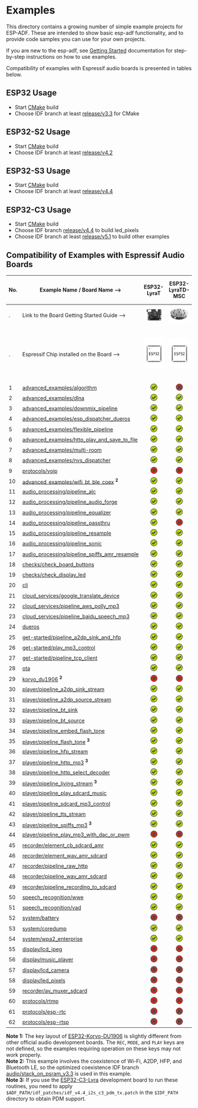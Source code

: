 # Examples

This directory contains a growing number of simple example projects for ESP-ADF. These are intended to show basic esp-adf functionality, and to provide code samples you can use for your own projects.

If you are new to the esp-adf, see [Getting Started](https://docs.espressif.com/projects/esp-adf/en/latest/get-started/index.html) documentation for step-by-step instructions on how to use examples.

Compatibility of examples with Espressif audio boards is presented in tables below.

[comment]: <> (Markdown table editing tool)
[comment]: <> (https://www.tablesgenerator.com/markdown_tables)

## ESP32 Usage

- Start [CMake](https://docs.espressif.com/projects/esp-idf/en/latest/esp32/api-guides/build-system.html) build
- Choose IDF branch at least [release/v3.3](https://github.com/espressif/esp-idf/tree/release/v3.3) for CMake

## ESP32-S2 Usage

- Start [CMake](https://docs.espressif.com/projects/esp-idf/en/latest/esp32s2/api-guides/build-system.html) build
- Choose IDF branch at least [release/v4.2](https://github.com/espressif/esp-idf/tree/release/v4.2)

## ESP32-S3 Usage

- Start [CMake](https://docs.espressif.com/projects/esp-idf/en/latest/esp32s3/api-guides/build-system.html) build
- Choose IDF branch at least [release/v4.4](https://github.com/espressif/esp-idf/tree/release/v4.4)

## ESP32-C3 Usage

- Start [CMake](https://docs.espressif.com/projects/esp-idf/zh_CN/latest/esp32c3/api-guides/build-system.html) build
- Choose IDF branch [release/v4.4](https://github.com/espressif/esp-idf/tree/release/v4.4) to build led_pixels
- Choose IDF branch at least [release/v5.1](https://github.com/espressif/esp-idf/tree/release/v5.1) to build other examples

## Compatibility of Examples with Espressif Audio Boards

| No. | Example Name / Board Name -->                                                                  |                                                                                  ESP32-LyraT                                                                                 |                                                                                    ESP32-LyraTD-MSC                                                                                    |                                                                                    ESP32-LyraT-Mini                                                                                    |                          ESP32-Korvo-DU1906      <sup> **1** </sup>     |                        ESP32-S2-Kaluga-1 Kit                           |                        ESP32-S3-Korvo-2                           |                             ESP32-C3-Lyra                              |
|-----|------------------------------------------------------------------------------------------------|:----------------------------------------------------------------------------------------------------------------------------------------------------------------------------:|:--------------------------------------------------------------------------------------------------------------------------------------------------------------------------------------:|:--------------------------------------------------------------------------------------------------------------------------------------------------------------------------------------:|:---------------------------------------------------------------:|:----------------------------------------------------------------------:|:----------------------------------------------------------------------:|:----------------------------------------------------------------------:|
| .   | Link to the Board Getting Started Guide  -->                                                   | [![alt text](../docs/_static/esp32-lyrat-v4.3-side-small.jpg "ESP32-LyraT")](https://docs.espressif.com/projects/esp-adf/en/latest/get-started/get-started-esp32-lyrat.html) | [![alt text](../docs/_static/esp32-lyratd-msc-v2.2-small.jpg "ESP32-LyraTD-MSC")](https://docs.espressif.com/projects/esp-adf/en/latest/get-started/get-started-esp32-lyratd-msc.html) | [![alt text](../docs/_static/esp32-lyrat-mini-v1.2-small.jpg "ESP32-LyraT-Mini")](https://docs.espressif.com/projects/esp-adf/en/latest/get-started/get-started-esp32-lyrat-mini.html) |  [![alt text](../docs/_static/esp32-korvo-du1906-v1.1-small.jpg "ESP32-Korvo-DU1906")](https://docs.espressif.com/projects/esp-adf/en/latest/get-started/get-started-esp32-korvo-du1906.html) | [![alt text](../docs/_static/esp32-s2-kaluga-1-kit-small.png "ESP32-S2-Kaluga-1 Kit")](https://docs.espressif.com/projects/esp-idf/en/latest/esp32s2/hw-reference/esp32s2/user-guide-esp32-s2-kaluga-1-kit.html) | [![alt text](../docs/_static/esp32-s3-korvo-2-v3.0-small.png "ESP32-S3-Korvo-2")](https://docs.espressif.com/projects/esp-adf/en/latest/get-started/user-guide-esp32-s3-korvo-2.html) |  [![alt text](../docs/_static/esp32-c3-lyra-v2.0-small.png "ESP32-C3-Lyra")](https://docs.espressif.com/projects/esp-adf/en/latest/get-started/user-guide-esp32-c3-lyra.html) |
| .   | Espressif Chip installed on the Board -->                                                      |                                                        <img src="../docs/_static/ESP32.svg" height="85" alt="ESP32">                                                         |                                                             <img src="../docs/_static/ESP32.svg" height="85" alt="ESP32">                                                              |                                                             <img src="../docs/_static/ESP32.svg" height="85" alt="ESP32">                                                              | <img src="../docs/_static/ESP32.svg" height="85" alt="ESP32">   | <img src="../docs/_static/ESP32-S2.svg" height="100" alt="ESP32-S2">   |<img src="../docs/_static/ESP32-S3.svg" height="100" alt="ESP32-S3">   | <img src="../docs/_static/ESP32-C3.svg" height="145" alt="ESP32-C3">
|  1  | [advanced_examples/algorithm](advanced_examples/algorithm)                                               |                                                            ![alt text](../docs/_static/yes-icon.png "Compatible")                                                            |                                                                 ![alt text](../docs/_static/no-icon.png "Incompatible")                        |                                                                 ![alt text](../docs/_static/yes-icon.png "Compatible")                                                                 |      ![alt text](../docs/_static/no-icon.png "Incompatible")    |         ![alt text](../docs/_static/no-icon.png "Incompatible")       | ![alt text](../docs/_static/yes-icon.png "Compatible")  | ![alt text](../docs/_static/no-icon.png "Incompatible")       |
|  2  | [advanced_examples/dlna](advanced_examples/dlna)                                               |                                                            ![alt text](../docs/_static/yes-icon.png "Compatible")                                                            |                                                                 ![alt text](../docs/_static/yes-icon.png "Compatible")                                                                 |                                                                 ![alt text](../docs/_static/yes-icon.png "Compatible")                                                                 |      ![alt text](../docs/_static/yes-icon.png "Compatible")     |         ![alt text](../docs/_static/yes-icon.png "Compatible")         | ![alt text](../docs/_static/yes-icon.png "Compatible")  | ![alt text](../docs/_static/no-icon.png "Incompatible")       |
|  3  | [advanced_examples/downmix_pipeline](advanced_examples/downmix_pipeline)                       |                                                            ![alt text](../docs/_static/yes-icon.png "Compatible")                                                            |                                                                 ![alt text](../docs/_static/yes-icon.png "Compatible")                                                                 |                                                                 ![alt text](../docs/_static/yes-icon.png "Compatible")                                                                 |      ![alt text](../docs/_static/yes-icon.png "Compatible")     |         ![alt text](../docs/_static/no-icon.png "Incompatible")     | ![alt text](../docs/_static/yes-icon.png "Compatible")  | ![alt text](../docs/_static/no-icon.png "Incompatible")       |
|  4  | [advanced_examples/esp_dispatcher_dueros](advanced_examples/esp_dispatcher_dueros)             |                                                            ![alt text](../docs/_static/yes-icon.png "Compatible")                                                            |                                                                 ![alt text](../docs/_static/yes-icon.png "Compatible")                                                                 |                                                                 ![alt text](../docs/_static/yes-icon.png "Compatible")                                                                 |      ![alt text](../docs/_static/yes-icon.png "Compatible")     |         ![alt text](../docs/_static/no-icon.png "Incompatible")         | ![alt text](../docs/_static/yes-icon.png "Compatible")  | ![alt text](../docs/_static/no-icon.png "Incompatible")       |
|  5  | [advanced_examples/flexible_pipeline](advanced_examples/flexible_pipeline)                     |                                                            ![alt text](../docs/_static/yes-icon.png "Compatible")                                                            |                                                                 ![alt text](../docs/_static/yes-icon.png "Compatible")                                                                 |                                                                 ![alt text](../docs/_static/yes-icon.png "Compatible")                                                                 |      ![alt text](../docs/_static/yes-icon.png "Compatible")     |         ![alt text](../docs/_static/no-icon.png "Incompatible")        | ![alt text](../docs/_static/yes-icon.png "Compatible")  | ![alt text](../docs/_static/no-icon.png "Incompatible")       |
|  6  | [advanced_examples/http_play_and_save_to_file](advanced_examples/http_play_and_save_to_file)   |                                                            ![alt text](../docs/_static/yes-icon.png "Compatible")                                                            |                                                                 ![alt text](../docs/_static/yes-icon.png "Compatible")                                                                 |                                                                 ![alt text](../docs/_static/yes-icon.png "Compatible")                                                                 |      ![alt text](../docs/_static/yes-icon.png "Compatible")     |         ![alt text](../docs/_static/no-icon.png "Incompatible")        | ![alt text](../docs/_static/yes-icon.png "Compatible")  | ![alt text](../docs/_static/no-icon.png "Incompatible")       |
|  7  | [advanced_examples/multi-room](advanced_examples/multi-room)                                |                                                            ![alt text](../docs/_static/yes-icon.png "Compatible")                                                            |                                                                 ![alt text](../docs/_static/yes-icon.png "Compatible")                                                                 |                                                                 ![alt text](../docs/_static/yes-icon.png "Compatible")                                                                 |      ![alt text](../docs/_static/yes-icon.png "Compatible")     |         ![alt text](../docs/_static/yes-icon.png "Compatible")         | ![alt text](../docs/_static/yes-icon.png "Compatible")  | ![alt text](../docs/_static/no-icon.png "Incompatible")       |
|  8  | [advanced_examples/nvs_dispatcher](advanced_examples/nvs_dispatcher)                                |                                                            ![alt text](../docs/_static/yes-icon.png "Compatible")                                                            |                                                                 ![alt text](../docs/_static/yes-icon.png "Compatible")                                                                 |                                                                 ![alt text](../docs/_static/yes-icon.png "Compatible")                                                                 |      ![alt text](../docs/_static/yes-icon.png "Compatible")     |         ![alt text](../docs/_static/yes-icon.png "Compatible")         | ![alt text](../docs/_static/yes-icon.png "Compatible")  | ![alt text](../docs/_static/no-icon.png "Incompatible")       |
|  9  | [protocols/voip](protocols/voip)																|                                                            ![alt text](../docs/_static/no-icon.png "Incompatible")                                                            |                                                                 ![alt text](../docs/_static/no-icon.png "Incompatible")                                                                |                                                                 ![alt text](../docs/_static/yes-icon.png "Compatible")                                                                 |      ![alt text](../docs/_static/no-icon.png "Incompatible")     |         ![alt text](../docs/_static/no-icon.png "Incompatible")         | ![alt text](../docs/_static/yes-icon.png "Compatible")  | ![alt text](../docs/_static/no-icon.png "Incompatible")       |
| 10  | [advanced_examples/wifi_bt_ble_coex](advanced_examples/wifi_bt_ble_coex)   <sup> **2** </sup>   |                                                            ![alt text](../docs/_static/yes-icon.png "Compatible")                                                            |                                                                 ![alt text](../docs/_static/yes-icon.png "Compatible")                                                                 |                                                                 ![alt text](../docs/_static/yes-icon.png "Compatible")                                                                 |      ![alt text](../docs/_static/yes-icon.png "Compatible")     |         ![alt text](../docs/_static/no-icon.png "Incompatible")        | ![alt text](../docs/_static/no-icon.png "Incompatible") | ![alt text](../docs/_static/no-icon.png "Incompatible")       |
| 11  | [audio_processing/pipeline_alc](audio_processing/pipeline_alc)                                 |                                                            ![alt text](../docs/_static/yes-icon.png "Compatible")                                                            |                                                                 ![alt text](../docs/_static/yes-icon.png "Compatible")                                                                 |                                                                 ![alt text](../docs/_static/yes-icon.png "Compatible")                                                                 |      ![alt text](../docs/_static/yes-icon.png "Compatible")     |         ![alt text](../docs/_static/no-icon.png "Incompatible")        | ![alt text](../docs/_static/yes-icon.png "Compatible")  | ![alt text](../docs/_static/no-icon.png "Incompatible")       |
| 12  | [audio_processing/pipeline_audio_forge](audio_processing/pipeline_audio_forge)                                 |                                                            ![alt text](../docs/_static/yes-icon.png "Compatible")                                                            |                                                                 ![alt text](../docs/_static/yes-icon.png "Compatible")                                                                 |                                                                 ![alt text](../docs/_static/yes-icon.png "Compatible")                                                                 |      ![alt text](../docs/_static/yes-icon.png "Compatible")     |         ![alt text](../docs/_static/no-icon.png "Incompatible")        | ![alt text](../docs/_static/yes-icon.png "Compatible")  | ![alt text](../docs/_static/no-icon.png "Incompatible")       |
| 13  | [audio_processing/pipeline_equalizer](audio_processing/pipeline_equalizer)                     |                                                            ![alt text](../docs/_static/yes-icon.png "Compatible")                                                            |                                                                 ![alt text](../docs/_static/yes-icon.png "Compatible")                                                                 |                                                                 ![alt text](../docs/_static/yes-icon.png "Compatible")                                                                 |      ![alt text](../docs/_static/yes-icon.png "Compatible")     |         ![alt text](../docs/_static/no-icon.png "Incompatible")        | ![alt text](../docs/_static/yes-icon.png "Compatible")  | ![alt text](../docs/_static/no-icon.png "Incompatible")       |
| 14 | [audio_processing/pipeline_passthru](audio_processing/pipeline_passthru)                       |      ![alt text](../docs/_static/yes-icon.png "Compatible")       |          ![alt text](../docs/_static/no-icon.png "Incompatible")              |                                                                ![alt text](../docs/_static/no-icon.png "Not Compatible")            |      ![alt text](../docs/_static/no-icon.png "Incompatible")         |         ![alt text](../docs/_static/no-icon.png "Incompatible")             | ![alt text](../docs/_static/no-icon.png "Incompatible")      | ![alt text](../docs/_static/no-icon.png "Incompatible")       |
| 15  | [audio_processing/pipeline_resample](audio_processing/pipeline_resample)                       |                                                            ![alt text](../docs/_static/yes-icon.png "Compatible")                                                            |                                                                 ![alt text](../docs/_static/yes-icon.png "Compatible")                                                                 |                                                                 ![alt text](../docs/_static/yes-icon.png "Compatible")                                                                 |      ![alt text](../docs/_static/yes-icon.png "Compatible")     |         ![alt text](../docs/_static/no-icon.png "Incompatible")          | ![alt text](../docs/_static/yes-icon.png "Compatible")  | ![alt text](../docs/_static/no-icon.png "Incompatible")       |
| 16  | [audio_processing/pipeline_sonic](audio_processing/pipeline_sonic)                             |                                                            ![alt text](../docs/_static/yes-icon.png "Compatible")                                                            |                                                                 ![alt text](../docs/_static/yes-icon.png "Compatible")                                                                 |                                                                 ![alt text](../docs/_static/yes-icon.png "Compatible")                                                                 |      ![alt text](../docs/_static/yes-icon.png "Compatible")     |         ![alt text](../docs/_static/no-icon.png "Incompatible")          | ![alt text](../docs/_static/yes-icon.png "Compatible")  | ![alt text](../docs/_static/no-icon.png "Incompatible")       |
| 17  | [audio_processing/pipeline_spiffs_amr_resample](audio_processing/pipeline_spiffs_amr_resample) |                                                            ![alt text](../docs/_static/yes-icon.png "Compatible")                                                            |                                                                 ![alt text](../docs/_static/yes-icon.png "Compatible")                                                                 |                                                                 ![alt text](../docs/_static/yes-icon.png "Compatible")                                                                 |      ![alt text](../docs/_static/yes-icon.png "Compatible")     |         ![alt text](../docs/_static/yes-icon.png "Compatible")         | ![alt text](../docs/_static/yes-icon.png "Compatible")  | ![alt text](../docs/_static/no-icon.png "Incompatible")       |
| 18  | [checks/check_board_buttons](checks/check_board_buttons)                                     |                                                           ![alt text](../docs/_static/yes-icon.png "Compatible")                                                          |                                                                 ![alt text](../docs/_static/yes-icon.png "Compatible")                                                                 |                                                                ![alt text](../docs/_static/yes-icon.png "Compatible")                                                               |    ![alt text](../docs/_static/yes-icon.png "Compatible")    |        ![alt text](../docs/_static/yes-icon.png "Compatible")       | ![alt text](../docs/_static/yes-icon.png "Compatible")  | ![alt text](../docs/_static/yes-icon.png "Compatible")       |
| 19  | [checks/check_display_led](checks/check_display_led)                                                 |                                                           ![alt text](../docs/_static/yes-icon.png "Compatible")                                                          |                                                                 ![alt text](../docs/_static/yes-icon.png "Compatible")                                                                 |                                                                ![alt text](../docs/_static/yes-icon.png "Compatible")                                                               |    ![alt text](../docs/_static/yes-icon.png "Compatible")    |        ![alt text](../docs/_static/yes-icon.png "Compatible")       | ![alt text](../docs/_static/yes-icon.png "Compatible")  | ![alt text](../docs/_static/yes-icon.png "Compatible")       |
| 20  | [cli](cli)                                                                                     |                                                            ![alt text](../docs/_static/yes-icon.png "Compatible")                                                            |                                                                 ![alt text](../docs/_static/yes-icon.png "Compatible")                                                                 |                                                                 ![alt text](../docs/_static/yes-icon.png "Compatible")                                                                 |      ![alt text](../docs/_static/yes-icon.png "Compatible")     |         ![alt text](../docs/_static/yes-icon.png "Compatible")         | ![alt text](../docs/_static/yes-icon.png "Compatible")  | ![alt text](../docs/_static/no-icon.png "Incompatible")       |
| 21  | [cloud_services/google_translate_device](cloud_services/google_translate_device)               |                                                            ![alt text](../docs/_static/yes-icon.png "Compatible")                                                            |                                                                ![alt text](../docs/_static/yes-icon.png "Compatible")                                                               |                                                                 ![alt text](../docs/_static/yes-icon.png "Compatible")                                                                 |      ![alt text](../docs/_static/yes-icon.png "Compatible")     |         ![alt text](../docs/_static/yes-icon.png "Compatible")         | ![alt text](../docs/_static/yes-icon.png "Compatible")  | ![alt text](../docs/_static/no-icon.png "Incompatible")       |
| 22  | [cloud_services/pipeline_aws_polly_mp3](cloud_services/pipeline_aws_polly_mp3)                 |                                                            ![alt text](../docs/_static/yes-icon.png "Compatible")                                                            |                                                                 ![alt text](../docs/_static/yes-icon.png "Compatible")                                                                 |                                                                 ![alt text](../docs/_static/yes-icon.png "Compatible")                                                                 |      ![alt text](../docs/_static/yes-icon.png "Compatible")     |         ![alt text](../docs/_static/yes-icon.png "Compatible")         | ![alt text](../docs/_static/yes-icon.png "Compatible")  | ![alt text](../docs/_static/no-icon.png "Incompatible")       |
| 23  | [cloud_services/pipeline_baidu_speech_mp3](cloud_services/pipeline_baidu_speech_mp3)           |                                                            ![alt text](../docs/_static/yes-icon.png "Compatible")                                                            |                                                                 ![alt text](../docs/_static/yes-icon.png "Compatible")                                                                 |                                                                 ![alt text](../docs/_static/yes-icon.png "Compatible")                                                                 |      ![alt text](../docs/_static/yes-icon.png "Compatible")     |         ![alt text](../docs/_static/yes-icon.png "Compatible")         | ![alt text](../docs/_static/yes-icon.png "Compatible")  | ![alt text](../docs/_static/no-icon.png "Incompatible")       |
| 24  | [dueros](dueros)                                                                               |                                                            ![alt text](../docs/_static/yes-icon.png "Compatible")                                                            |                                                                 ![alt text](../docs/_static/yes-icon.png "Compatible")                                                                 |                                                                 ![alt text](../docs/_static/yes-icon.png "Compatible")                                                                 |      ![alt text](../docs/_static/yes-icon.png "Compatible")     |         ![alt text](../docs/_static/no-icon.png "Incompatible")         | ![alt text](../docs/_static/yes-icon.png "Compatible")  | ![alt text](../docs/_static/no-icon.png "Incompatible")       |
| 25  | [get-started/pipeline_a2dp_sink_and_hfp](get-started/pipeline_a2dp_sink_and_hfp)               |                                                            ![alt text](../docs/_static/yes-icon.png "Compatible")                                                            |                                                                 ![alt text](../docs/_static/yes-icon.png "Compatible")                                                                 |                                                                 ![alt text](../docs/_static/yes-icon.png "Compatible")                                                                 |      ![alt text](../docs/_static/yes-icon.png "Compatible")     |         ![alt text](../docs/_static/no-icon.png "Incompatible")        | ![alt text](../docs/_static/no-icon.png "Incompatible") | ![alt text](../docs/_static/no-icon.png "Incompatible")       |
| 26  | [get-started/play_mp3_control](get-started/play_mp3_control)                                   |                                                            ![alt text](../docs/_static/yes-icon.png "Compatible")                                                            |                                                                 ![alt text](../docs/_static/yes-icon.png "Compatible")                                                                 |                                                                 ![alt text](../docs/_static/yes-icon.png "Compatible")                                                                 |      ![alt text](../docs/_static/yes-icon.png "Compatible")     |         ![alt text](../docs/_static/yes-icon.png "Compatible")         | ![alt text](../docs/_static/yes-icon.png "Compatible")  | ![alt text](../docs/_static/no-icon.png "Incompatible")       |
| 27  | [get-started/pipeline_tcp_client](get-started/pipeline_tcp_client)                                       |                                                            ![alt text](../docs/_static/yes-icon.png "Compatible")                                                            |                                                                 ![alt text](../docs/_static/yes-icon.png "Compatible")                                                                 |                                                                 ![alt text](../docs/_static/yes-icon.png "Compatible")                                                                 |      ![alt text](../docs/_static/yes-icon.png "Compatible")     |         ![alt text](../docs/_static/yes-icon.png "Compatible")         | ![alt text](../docs/_static/yes-icon.png "Compatible")  | ![alt text](../docs/_static/no-icon.png "Incompatible")       |
| 28 | [ota](ota)                           |                                                            ![alt text](../docs/_static/yes-icon.png "Compatible")                                                            |                                                                 ![alt text](../docs/_static/yes-icon.png "Compatible")                                                                 |                                                                 ![alt text](../docs/_static/yes-icon.png "Compatible")                                                                 |      ![alt text](../docs/_static/yes-icon.png "Compatible")     |   ![alt text](../docs/_static/yes-icon.png "Compatible")  | ![alt text](../docs/_static/yes-icon.png "Compatible")  | ![alt text](../docs/_static/no-icon.png "Incompatible")       |
| 29  | [korvo_du1906](korvo_du1906)     <sup> **2** </sup>   |             ![alt text](../docs/_static/no-icon.png "Incompatible")                                                             |            ![alt text](../docs/_static/no-icon.png "Incompatible")                                                          |                     ![alt text](../docs/_static/no-icon.png "Incompatible")                  |      ![alt text](../docs/_static/yes-icon.png "Compatible")     |         ![alt text](../docs/_static/no-icon.png "Incompatible")         | ![alt text](../docs/_static/no-icon.png "Incompatible")  | ![alt text](../docs/_static/no-icon.png "Incompatible")       |
| 30  | [player/pipeline_a2dp_sink_stream](player/pipeline_a2dp_sink_stream)                                         |                                                            ![alt text](../docs/_static/yes-icon.png "Compatible")                                                            |                                                                 ![alt text](../docs/_static/yes-icon.png "Compatible")                                                                 |                                                                 ![alt text](../docs/_static/yes-icon.png "Compatible")                                                                 |      ![alt text](../docs/_static/yes-icon.png "Compatible")     |         ![alt text](../docs/_static/no-icon.png "Incompatible")        | ![alt text](../docs/_static/no-icon.png "Incompatible") | ![alt text](../docs/_static/no-icon.png "Incompatible")       |
| 31  | [player/pipeline_a2dp_source_stream](player/pipeline_a2dp_source_stream)                                         |                                                            ![alt text](../docs/_static/yes-icon.png "Compatible")                                                            |                                                                 ![alt text](../docs/_static/yes-icon.png "Compatible")                                                                 |                                                                 ![alt text](../docs/_static/yes-icon.png "Compatible")                                                                 |      ![alt text](../docs/_static/yes-icon.png "Compatible")     |         ![alt text](../docs/_static/no-icon.png "Incompatible")          | ![alt text](../docs/_static/no-icon.png "Incompatible")   | ![alt text](../docs/_static/no-icon.png "Incompatible")       |
| 32  | [player/pipeline_bt_sink](player/pipeline_bt_sink)                                             |                                                            ![alt text](../docs/_static/yes-icon.png "Compatible")                                                            |                                                                 ![alt text](../docs/_static/yes-icon.png "Compatible")                                                                 |                                                                 ![alt text](../docs/_static/yes-icon.png "Compatible")                                                                 |      ![alt text](../docs/_static/yes-icon.png "Compatible")     |         ![alt text](../docs/_static/no-icon.png "Incompatible")        | ![alt text](../docs/_static/no-icon.png "Incompatible") | ![alt text](../docs/_static/no-icon.png "Incompatible")       |
| 33  | [player/pipeline_bt_source](player/pipeline_bt_source)                                         |                                                            ![alt text](../docs/_static/yes-icon.png "Compatible")                                                            |                                                                 ![alt text](../docs/_static/yes-icon.png "Compatible")                                                                 |                                                                 ![alt text](../docs/_static/yes-icon.png "Compatible")                                                                 |      ![alt text](../docs/_static/yes-icon.png "Compatible")     |         ![alt text](../docs/_static/no-icon.png "Incompatible")        | ![alt text](../docs/_static/no-icon.png "Incompatible") | ![alt text](../docs/_static/no-icon.png "Incompatible")       |
| 34  | [player/pipeline_embed_flash_tone](player/pipeline_embed_flash_tone)                           |                                                            ![alt text](../docs/_static/yes-icon.png "Compatible")                                                            |                                                                 ![alt text](../docs/_static/yes-icon.png "Compatible")                                                                 |                                                                 ![alt text](../docs/_static/yes-icon.png "Compatible")                                                                 |      ![alt text](../docs/_static/yes-icon.png "Compatible")     |         ![alt text](../docs/_static/yes-icon.png "Compatible")         | ![alt text](../docs/_static/yes-icon.png "Compatible")  | ![alt text](../docs/_static/no-icon.png "Incompatible")  |
| 35  | [player/pipeline_flash_tone](player/pipeline_flash_tone)     <sup> **3** </sup>      |                                                            ![alt text](../docs/_static/yes-icon.png "Compatible")                                                            |                                                                 ![alt text](../docs/_static/yes-icon.png "Compatible")                                                                 |                                                                 ![alt text](../docs/_static/yes-icon.png "Compatible")                                                                 |      ![alt text](../docs/_static/yes-icon.png "Compatible")     |         ![alt text](../docs/_static/yes-icon.png "Compatible")         | ![alt text](../docs/_static/yes-icon.png "Compatible")  | ![alt text](../docs/_static/yes-icon.png "Compatible")  |
| 36  | [player/pipeline_hfp_stream](player/pipeline_hfp_stream)                                         |                                                            ![alt text](../docs/_static/yes-icon.png "Compatible")                                                            |                                                                 ![alt text](../docs/_static/yes-icon.png "Compatible")                                                                 |                                                                 ![alt text](../docs/_static/yes-icon.png "Compatible")                                                                 |      ![alt text](../docs/_static/yes-icon.png "Compatible")     |         ![alt text](../docs/_static/no-icon.png "Incompatible")        | ![alt text](../docs/_static/no-icon.png "Incompatible") | ![alt text](../docs/_static/no-icon.png "Incompatible")       |
| 37  | [player/pipeline_http_mp3](player/pipeline_http_mp3)     <sup> **3** </sup>      |                                                            ![alt text](../docs/_static/yes-icon.png "Compatible")                                                            |                                                                 ![alt text](../docs/_static/yes-icon.png "Compatible")                                                                 |                                                                 ![alt text](../docs/_static/yes-icon.png "Compatible")                                                                 |      ![alt text](../docs/_static/yes-icon.png "Compatible")     |         ![alt text](../docs/_static/yes-icon.png "Compatible")         | ![alt text](../docs/_static/yes-icon.png "Compatible")  | ![alt text](../docs/_static/yes-icon.png "Compatible")  |
| 38  | [player/pipeline_http_select_decoder](player/pipeline_http_select_decoder)                     |                                                            ![alt text](../docs/_static/yes-icon.png "Compatible")                                                            |                                                                 ![alt text](../docs/_static/yes-icon.png "Compatible")                                                                 |                                                                 ![alt text](../docs/_static/yes-icon.png "Compatible")                                                                 |      ![alt text](../docs/_static/yes-icon.png "Compatible")     |         ![alt text](../docs/_static/yes-icon.png "Compatible")         | ![alt text](../docs/_static/yes-icon.png "Compatible")  | ![alt text](../docs/_static/no-icon.png "Incompatible")       |
| 39  | [player/pipeline_living_stream](player/pipeline_living_stream)     <sup> **3** </sup>      |                                                            ![alt text](../docs/_static/yes-icon.png "Compatible")                                                            |                                                                 ![alt text](../docs/_static/yes-icon.png "Compatible")                                                                 |                                                                 ![alt text](../docs/_static/yes-icon.png "Compatible")                                                                 |      ![alt text](../docs/_static/yes-icon.png "Compatible")     |         ![alt text](../docs/_static/yes-icon.png "Compatible")         | ![alt text](../docs/_static/yes-icon.png "Compatible")  | ![alt text](../docs/_static/yes-icon.png "Compatible")       |
| 40  | [player/pipeline_play_sdcard_music](player/pipeline_play_sdcard_music)                                       |                                                            ![alt text](../docs/_static/yes-icon.png "Compatible")                                                            |                                                                 ![alt text](../docs/_static/yes-icon.png "Compatible")                                                                 |                                                                 ![alt text](../docs/_static/yes-icon.png "Compatible")                                                                 |      ![alt text](../docs/_static/yes-icon.png "Compatible")     |         ![alt text](../docs/_static/no-icon.png "Incompatible")        | ![alt text](../docs/_static/yes-icon.png "Compatible")  | ![alt text](../docs/_static/no-icon.png "Incompatible")       |
| 41  | [player/pipeline_sdcard_mp3_control](player/pipeline_sdcard_mp3_control)                       |                                                            ![alt text](../docs/_static/yes-icon.png "Compatible")                                                            |                                                                 ![alt text](../docs/_static/yes-icon.png "Compatible")                                                                 |                                                                 ![alt text](../docs/_static/yes-icon.png "Compatible")                                                                 |      ![alt text](../docs/_static/yes-icon.png "Compatible")     |         ![alt text](../docs/_static/no-icon.png "Incompatible")        | ![alt text](../docs/_static/yes-icon.png "Compatible")  | ![alt text](../docs/_static/no-icon.png "Incompatible")       |
| 42  | [player/pipeline_tts_stream](player/pipeline_tts_stream)                                       |                                                            ![alt text](../docs/_static/yes-icon.png "Compatible")                                                            |                                                                 ![alt text](../docs/_static/yes-icon.png "Compatible")                                                                 |                                                                 ![alt text](../docs/_static/yes-icon.png "Compatible")                                                                 |      ![alt text](../docs/_static/yes-icon.png "Compatible")     |         ![alt text](../docs/_static/no-icon.png "Incompatible")        | ![alt text](../docs/_static/yes-icon.png "Compatible")  | ![alt text](../docs/_static/no-icon.png "Incompatible")       |
| 43  | [player/pipeline_spiffs_mp3](player/pipeline_spiffs_mp3)     <sup> **3** </sup>      |                                                            ![alt text](../docs/_static/yes-icon.png "Compatible")                                                            |                                                                 ![alt text](../docs/_static/yes-icon.png "Compatible")                                                                 |                                                                 ![alt text](../docs/_static/yes-icon.png "Compatible")                                                                 |      ![alt text](../docs/_static/yes-icon.png "Compatible")     |         ![alt text](../docs/_static/yes-icon.png "Compatible")         | ![alt text](../docs/_static/yes-icon.png "Compatible")  | ![alt text](../docs/_static/yes-icon.png "Compatible")       |
| 44  | [player/pipeline_play_mp3_with_dac_or_pwm](player/pipeline_play_mp3_with_dac_or_pwm)                                       |                                                            ![alt text](../docs/_static/no-icon.png "Incompatible")                   |                                                                 ![alt text](../docs/_static/no-icon.png "Incompatible")             |                  ![alt text](../docs/_static/no-icon.png "Incompatible")              |      ![alt text](../docs/_static/no-icon.png "Incompatible")       |         ![alt text](../docs/_static/no-icon.png "Incompatible")           | ![alt text](../docs/_static/no-icon.png "Incompatible")    | ![alt text](../docs/_static/no-icon.png "Incompatible")       |
| 45  | [recorder/element_cb_sdcard_amr](recorder/element_cb_sdcard_amr)                               |                                                            ![alt text](../docs/_static/yes-icon.png "Compatible")                                                            |                                                                 ![alt text](../docs/_static/yes-icon.png "Compatible")                                                                 |                                                                 ![alt text](../docs/_static/yes-icon.png "Compatible")                                                                 |      ![alt text](../docs/_static/yes-icon.png "Compatible")     |         ![alt text](../docs/_static/no-icon.png "Incompatible")         | ![alt text](../docs/_static/yes-icon.png "Compatible")  | ![alt text](../docs/_static/no-icon.png "Incompatible")       |
| 46  | [recorder/element_wav_amr_sdcard](recorder/element_wav_amr_sdcard)                               |                                                            ![alt text](../docs/_static/yes-icon.png "Compatible")                                                            |                                                                 ![alt text](../docs/_static/yes-icon.png "Compatible")                                                                 |                                                                 ![alt text](../docs/_static/yes-icon.png "Compatible")                                                                 |      ![alt text](../docs/_static/yes-icon.png "Compatible")     |         ![alt text](../docs/_static/no-icon.png "Incompatible")         | ![alt text](../docs/_static/yes-icon.png "Compatible")  | ![alt text](../docs/_static/no-icon.png "Incompatible")       |
| 47  | [recorder/pipeline_raw_http](recorder/pipeline_raw_http)                                       |                                                            ![alt text](../docs/_static/yes-icon.png "Compatible")                                                            |                                                                 ![alt text](../docs/_static/yes-icon.png "Compatible")                                                                 |                                                                 ![alt text](../docs/_static/yes-icon.png "Compatible")                                                                 |      ![alt text](../docs/_static/yes-icon.png "Compatible")     |         ![alt text](../docs/_static/yes-icon.png "Compatible")         | ![alt text](../docs/_static/yes-icon.png "Compatible")  | ![alt text](../docs/_static/no-icon.png "Incompatible")       |
| 48  | [recorder/pipeline_wav_amr_sdcard](recorder/pipeline_wav_amr_sdcard)                                   |                                                            ![alt text](../docs/_static/yes-icon.png "Compatible")                                                            |                                                                 ![alt text](../docs/_static/yes-icon.png "Compatible")                                                                 |                                                                 ![alt text](../docs/_static/yes-icon.png "Compatible")                                                                 |      ![alt text](../docs/_static/yes-icon.png "Compatible")     |         ![alt text](../docs/_static/no-icon.png "Incompatible")         | ![alt text](../docs/_static/yes-icon.png "Compatible")  | ![alt text](../docs/_static/no-icon.png "Incompatible")       |
| 49  | [recorder/pipeline_recording_to_sdcard](recorder/pipeline_recording_to_sdcard)                                   |                                                            ![alt text](../docs/_static/yes-icon.png "Compatible")                                                            |                                                                 ![alt text](../docs/_static/yes-icon.png "Compatible")                                                                 |                                                                 ![alt text](../docs/_static/yes-icon.png "Compatible")                                                                 |      ![alt text](../docs/_static/no-icon.png "Incompatible")       |         ![alt text](../docs/_static/no-icon.png "Incompatible")         | ![alt text](../docs/_static/yes-icon.png "Compatible")  | ![alt text](../docs/_static/no-icon.png "Incompatible")       |
| 50  | [speech_recognition/wwe](speech_recognition/wwe)                                               |                                                            ![alt text](../docs/_static/yes-icon.png "Compatible")                                                            |                                                                 ![alt text](../docs/_static/yes-icon.png "Compatible")                                                                 |                                                                 ![alt text](../docs/_static/yes-icon.png "Compatible")                                                                 | ![alt text](../docs/_static/no-icon.png "Incompatible")       |         ![alt text](../docs/_static/no-icon.png "Incompatible")          | ![alt text](../docs/_static/yes-icon.png "Compatible") | ![alt text](../docs/_static/no-icon.png "Incompatible")       |
| 51  | [speech_recognition/vad](speech_recognition/vad)                                               |                                                            ![alt text](../docs/_static/yes-icon.png "Compatible")                                                            |                                                                 ![alt text](../docs/_static/yes-icon.png "Compatible")                                                                 |                                                                 ![alt text](../docs/_static/yes-icon.png "Compatible")                                                                 |      ![alt text](../docs/_static/yes-icon.png "Compatible")     |         ![alt text](../docs/_static/no-icon.png "Incompatible")          | ![alt text](../docs/_static/yes-icon.png "Compatible")  | ![alt text](../docs/_static/no-icon.png "Incompatible")       |
| 52  | [system/battery](system/battery)                           |                                                            ![alt text](../docs/_static/no-icon.png "Incompatible")                 |     ![alt text](../docs/_static/no-icon.png "Incompatible")             |                                                                 ![alt text](../docs/_static/no-icon.png "Incompatible")              |      ![alt text](../docs/_static/yes-icon.png "Compatible")     |         ![alt text](../docs/_static/no-icon.png "Incompatible")           | ![alt text](../docs/_static/no-icon.png "Incompatible")    | ![alt text](../docs/_static/no-icon.png "Incompatible")       |
| 53  | [system/coredump](system/coredump)                           |                                                            ![alt text](../docs/_static/yes-icon.png "Compatible")                                                            |                                                                 ![alt text](../docs/_static/yes-icon.png "Compatible")                                                                 |                                                                 ![alt text](../docs/_static/yes-icon.png "Compatible")                                                                 |      ![alt text](../docs/_static/yes-icon.png "Compatible")     |         ![alt text](../docs/_static/yes-icon.png "Compatible")         | ![alt text](../docs/_static/yes-icon.png "Compatible")  | ![alt text](../docs/_static/no-icon.png "Incompatible")       |
| 54  | [system/wpa2_enterprise](system/wpa2_enterprise)                           |                                                            ![alt text](../docs/_static/yes-icon.png "Compatible")                                                            |                                                                 ![alt text](../docs/_static/yes-icon.png "Compatible")                                                                 |                                                                 ![alt text](../docs/_static/yes-icon.png "Compatible")                                                                 |      ![alt text](../docs/_static/yes-icon.png "Compatible")     |         ![alt text](../docs/_static/yes-icon.png "Compatible")         | ![alt text](../docs/_static/yes-icon.png "Compatible")  | ![alt text](../docs/_static/no-icon.png "Incompatible")       |
| 55  | [display/lcd_jpeg](display/lcd_jpeg)                           |            ![alt text](../docs/_static/no-icon.png "Incompatible")                   |          ![alt text](../docs/_static/no-icon.png "Incompatible")             |               ![alt text](../docs/_static/no-icon.png "Incompatible")            |      ![alt text](../docs/_static/no-icon.png "Incompatible")     |         ![alt text](../docs/_static/no-icon.png "Incompatible")  |         ![alt text](../docs/_static/yes-icon.png "Compatible")         | ![alt text](../docs/_static/no-icon.png "Incompatible")       |
| 56  | [display/music_player](display/music_player)        |          ![alt text](../docs/_static/no-icon.png "Incompatible")         |             ![alt text](../docs/_static/no-icon.png "Incompatible")            |        ![alt text](../docs/_static/no-icon.png "Incompatible")            |      ![alt text](../docs/_static/no-icon.png "Incompatible")      |         ![alt text](../docs/_static/no-icon.png "Incompatible")   |         ![alt text](../docs/_static/yes-icon.png "Compatible")         | ![alt text](../docs/_static/no-icon.png "Incompatible")       |
| 57  | [display/lcd_camera](display/lcd_camera)        |          ![alt text](../docs/_static/no-icon.png "Incompatible")         |             ![alt text](../docs/_static/no-icon.png "Incompatible")            |        ![alt text](../docs/_static/no-icon.png "Incompatible")            |      ![alt text](../docs/_static/no-icon.png "Incompatible")      |         ![alt text](../docs/_static/no-icon.png "Incompatible")   |         ![alt text](../docs/_static/yes-icon.png "Compatible")         | ![alt text](../docs/_static/no-icon.png "Incompatible")       |
| 58  | [display/led_pixels](display/led_pixels)        |          ![alt text](../docs/_static/no-icon.png "Incompatible")         |             ![alt text](../docs/_static/no-icon.png "Incompatible")            |        ![alt text](../docs/_static/no-icon.png "Incompatible")            |      ![alt text](../docs/_static/no-icon.png "Incompatible")      |         ![alt text](../docs/_static/no-icon.png "Incompatible")   |         ![alt text](../docs/_static/no-icon.png "Incompatible")         | ![alt text](../docs/_static/yes-icon.png "Compatible")       |
| 59  | [recorder/av_muxer_sdcard](recorder/av_muxer_sdcard)        |          ![alt text](../docs/_static/no-icon.png "Incompatible")         |             ![alt text](../docs/_static/no-icon.png "Incompatible")            |        ![alt text](../docs/_static/no-icon.png "Incompatible")            |      ![alt text](../docs/_static/no-icon.png "Incompatible")      |         ![alt text](../docs/_static/no-icon.png "Incompatible")   |         ![alt text](../docs/_static/yes-icon.png "Compatible")         | ![alt text](../docs/_static/no-icon.png "Incompatible")       |
| 60  | [protocols/rtmp](protocols/rtmp)        |          ![alt text](../docs/_static/no-icon.png "Incompatible")         |             ![alt text](../docs/_static/no-icon.png "Incompatible")            |        ![alt text](../docs/_static/no-icon.png "Incompatible")            |      ![alt text](../docs/_static/no-icon.png "Incompatible")      |         ![alt text](../docs/_static/no-icon.png "Incompatible")   |         ![alt text](../docs/_static/yes-icon.png "Compatible")         | ![alt text](../docs/_static/no-icon.png "Incompatible")       |
| 61  | [protocols/esp-rtc](protocols/esp-rtc)       	|	![alt text](../docs/_static/no-icon.png "Incompatible")	|	![alt text](../docs/_static/no-icon.png "Incompatible")	|	![alt text](../docs/_static/no-icon.png "Incompatible")	|      ![alt text](../docs/_static/no-icon.png "Incompatible")    |         ![alt text](../docs/_static/no-icon.png "Incompatible")         | ![alt text](../docs/_static/yes-icon.png "Compatible")  | ![alt text](../docs/_static/no-icon.png "Incompatible")       |
| 62  | [protocols/esp-rtsp](protocols/esp-rtsp)     	|	![alt text](../docs/_static/no-icon.png "Incompatible")	|	![alt text](../docs/_static/no-icon.png "Incompatible")	|	![alt text](../docs/_static/no-icon.png "Incompatible")	|      ![alt text](../docs/_static/no-icon.png "Incompatible")    |         ![alt text](../docs/_static/no-icon.png "Incompatible")         | ![alt text](../docs/_static/yes-icon.png "Compatible")  | ![alt text](../docs/_static/no-icon.png "Incompatible")       |



**Note 1:** The key layout of [ESP32-Korvo-DU1906](https://docs.espressif.com/projects/esp-adf/en/latest/design-guide/dev-boards/get-started-esp32-korvo-du1906.html) is slightly different from other official audio development boards. The `REC`, `MODE`, and `PLAY` keys are not defined, so the examples requiring operation on these keys may not work properly.  <br />
**Note 2:** This example involves the coexistence of Wi-Fi, A2DP, HFP, and Bluetooth LE, so the optimized coexistence IDF branch [audio/stack_on_psram_v3.3](https://github.com/espressif/esp-idf/tree/audio/stack_on_psram_v3.3) is used in this example.<br />
**Note 3:** If you use the [ESP32-C3-Lyra](https://docs.espressif.com/projects/esp-adf/en/latest/get-started/user-guide-esp32-c3-lyra.html) development board to run these routines, you need to apply `$ADF_PATH/idf_patches/idf_v4.4_i2s_c3_pdm_tx.patch` in the `$IDF_PATH` directory to obtain PDM support.